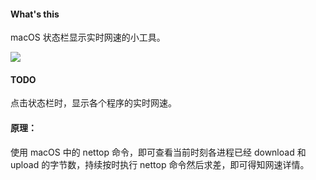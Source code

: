 #### What's this
macOS 状态栏显示实时网速的小工具。

![](http://tao93.top/images/2018/09/15/1537000487.png)

#### TODO
点击状态栏时，显示各个程序的实时网速。

#### 原理：
使用 macOS 中的 nettop 命令，即可查看当前时刻各进程已经 download 和 upload 的字节数，持续按时执行 nettop 命令然后求差，即可得知网速详情。

